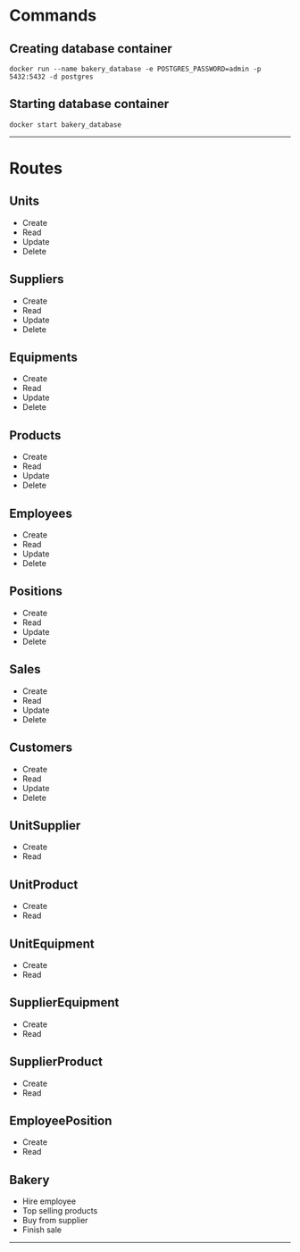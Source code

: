 # Commands

## Creating database container
  `docker run --name bakery_database -e POSTGRES_PASSWORD=admin -p 5432:5432 -d postgres`

## Starting database container
  `docker start bakery_database`

---

# Routes

## Units
 * Create
 * Read
 * Update
 * Delete 

## Suppliers
 * Create
 * Read
 * Update
 * Delete 

## Equipments
 * Create
 * Read
 * Update
 * Delete 

## Products
 * Create
 * Read
 * Update
 * Delete 

## Employees
 * Create
 * Read
 * Update
 * Delete 

## Positions
 * Create
 * Read
 * Update
 * Delete 

## Sales
 * Create
 * Read
 * Update
 * Delete 

## Customers
 * Create
 * Read
 * Update
 * Delete

 ## UnitSupplier
 * Create
 * Read

 ## UnitProduct
 * Create
 * Read

 ## UnitEquipment
 * Create
 * Read

 ## SupplierEquipment
 * Create
 * Read

 ## SupplierProduct
 * Create
 * Read

 ## EmployeePosition
 * Create
 * Read

 ## Bakery
* Hire employee
* Top selling products
* Buy from supplier
* Finish sale

---
